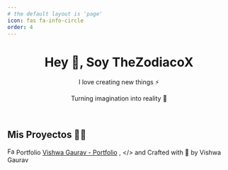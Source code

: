 ```yaml
---
# the default layout is 'page'
icon: fas fa-info-circle
order: 4
---
```


<h1 align="center"> Hey 👋, Soy TheZodiacoX
</h1>
<p align="center">I love creating new things ⚡</p>
<p align="center">Turning imagination into reality 🚀</p>
<p align="center">
 <a href="https://www.ko-fi.com/thezodiacox0" target="_blank"><img alt="" src="https://img.shields.io/badge/Donate-c7304f?style=for-the-badge&logo=ko-fi&logoColor=black" style="vertical-align:center" /></a>
<a href="mailto:thezodiacox0.mail@proton.me" target="_blank"><img alt="" src="https://img.shields.io/badge/Contacto-000?logo=ProtonMail&logoColor=6600d8&style=for-the-badge" style="vertical-align:center" /></a>
<a href="https://instagram.com/thezodiacox0" target="_blank"><img alt="" src="https://img.shields.io/badge/Instagram-000?style=for-the-badge&logo=Instagram&logoColor=E4405F" style="vertical-align:center" /></a>
<a href="https://twitter.com/@TheZodiaco_YT" target="_blank"><img alt="" src="https://img.shields.io/badge/Twitter-000?logo=X&logoColor=ffffff&style=for-the-badge" style="vertical-align:center" /></a>
<a href="https://github.com/thezodiacox0" target="_blank"><img alt="" src="https://img.shields.io/badge/Github-000?logo=Github&logoColor=ffffff&style=for-the-badge" style="vertical-align:center" /></a>

## Mis Proyectos 👨‍💻

<img src="https://itsvg.in/favicon.ico" width="16px" alt="Favicon">  Portfolio 
[Vishwa Gaurav - Portfolio](https://itsvg.in) ,
</> and Crafted with 💛 by Vishwa Gaurav




